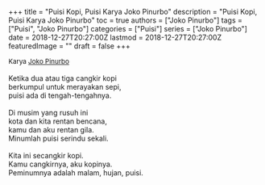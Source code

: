 +++
title = "Puisi Kopi, Puisi Karya Joko Pinurbo"
description = "Puisi Kopi, Puisi Karya Joko Pinurbo"
toc = true
authors = ["Joko Pinurbo"]
tags = ["Puisi", "Joko Pinurbo"]
categories = ["Puisi"]
series = ["Joko Pinurbo"]
date = 2018-12-27T20:27:00Z
lastmod = 2018-12-27T20:27:00Z
featuredImage = ""
draft = false
+++

<div style="text-align: justify;">
<div style="font-size: small;">Karya <a href="/authors/joko-pinurbo/" target="_blank">Joko Pinurbo</a></div><br />
Ketika dua atau tiga cangkir kopi<br />berkumpul untuk merayakan sepi,<br />puisi ada di tengah-tengahnya.<br /><br />Di musim yang rusuh ini<br />kota dan kita rentan bencana,<br />kamu dan aku rentan gila.<br />Minumlah puisi serindu sekali.<br /><br />Kita ini secangkir kopi.<br />Kamu cangkirnya, aku kopinya.<br />Peminumnya adalah malam, hujan, puisi.</div>
